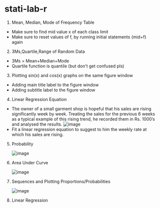 # stati-lab-r
1. Mean, Median, Mode of Frequency Table 
  - Make sure to find mid value x of each class limit
  - Make sure to reset values of f, by running initial statements (mid+f) again
  
2. 3Ms,Quartile,Range of Random Data
  - 3Ms = Mean+Median+Mode
  - Quartile function is quantile (but don't get confused pls)

3. Plotting sin(x) and cos(x) graphs on the same figure window
  - Adding main title label to the figure window
  - Adding subtitle label to the figure window

4. Linear Regression Equation
  - The owner of a small garment shop is hopeful that his sales are rising significantly
    week by week. Treating the sales for the previous 6 weeks as a typical example of this
    rising trend, he recorded them in Rs. 1000’s and analysed the results.
   ![image](https://user-images.githubusercontent.com/67223373/117359894-1c37a380-aec9-11eb-9865-1de98f4f215b.png)
  - Fit a linear regression equation to suggest to him the weekly rate at which his sales
    are rising.
    
5. Probability

   ![image](https://user-images.githubusercontent.com/67223373/117360375-c57e9980-aec9-11eb-887d-2d0abf812dc0.png)

6. Area Under Curve

   ![image](https://user-images.githubusercontent.com/67223373/117360549-fe1e7300-aec9-11eb-98a6-2fb3995d932b.png)

7. Sequences and Plotting Proportions/Probabilities

   ![image](https://user-images.githubusercontent.com/67223373/117360754-37ef7980-aeca-11eb-8937-f08f0d07bcf3.png)
   
8. Linear Regression

